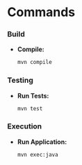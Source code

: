 # Commands

### Build

- **Compile:**
  ```bash
  mvn compile
  ```

### Testing

- **Run Tests:**
  ```bash
  mvn test
  ```

### Execution

- **Run Application:**
  ```bash
  mvn exec:java
  ```